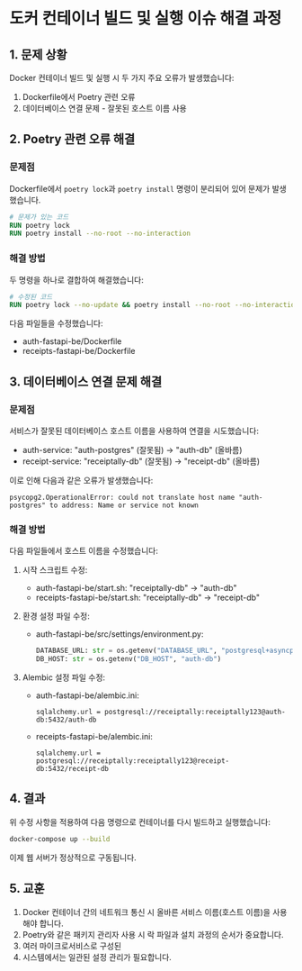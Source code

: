 
# 도커 컨테이너 빌드 및 실행 이슈 해결 과정

## 1. 문제 상황

Docker 컨테이너 빌드 및 실행 시 두 가지 주요 오류가 발생했습니다:

1. Dockerfile에서 Poetry 관련 오류
2. 데이터베이스 연결 문제 - 잘못된 호스트 이름 사용

## 2. Poetry 관련 오류 해결

### 문제점
Dockerfile에서 `poetry lock`과 `poetry install` 명령이 분리되어 있어 문제가 발생했습니다.

```dockerfile
# 문제가 있는 코드
RUN poetry lock
RUN poetry install --no-root --no-interaction
```

### 해결 방법
두 명령을 하나로 결합하여 해결했습니다:

```dockerfile
# 수정된 코드
RUN poetry lock --no-update && poetry install --no-root --no-interaction
```

다음 파일들을 수정했습니다:
- auth-fastapi-be/Dockerfile
- receipts-fastapi-be/Dockerfile

## 3. 데이터베이스 연결 문제 해결

### 문제점
서비스가 잘못된 데이터베이스 호스트 이름을 사용하여 연결을 시도했습니다:
- auth-service: "auth-postgres" (잘못됨) -> "auth-db" (올바름)
- receipt-service: "receiptally-db" (잘못됨) -> "receipt-db" (올바름)

이로 인해 다음과 같은 오류가 발생했습니다:
```
psycopg2.OperationalError: could not translate host name "auth-postgres" to address: Name or service not known
```

### 해결 방법
다음 파일들에서 호스트 이름을 수정했습니다:

1. 시작 스크립트 수정:
   - auth-fastapi-be/start.sh: "receiptally-db" -> "auth-db"
   - receipts-fastapi-be/start.sh: "receiptally-db" -> "receipt-db"

2. 환경 설정 파일 수정:
   - auth-fastapi-be/src/settings/environment.py:
     ```python
     DATABASE_URL: str = os.getenv("DATABASE_URL", "postgresql+asyncpg://receiptally:receiptally123@auth-db:5432/auth-db")
     DB_HOST: str = os.getenv("DB_HOST", "auth-db")
     ```

3. Alembic 설정 파일 수정:
   - auth-fastapi-be/alembic.ini:
     ```
     sqlalchemy.url = postgresql://receiptally:receiptally123@auth-db:5432/auth-db
     ```
   - receipts-fastapi-be/alembic.ini:
     ```
     sqlalchemy.url = postgresql://receiptally:receiptally123@receipt-db:5432/receipt-db
     ```

## 4. 결과

위 수정 사항을 적용하여 다음 명령으로 컨테이너를 다시 빌드하고 실행했습니다:

```bash
docker-compose up --build
```

이제 웹 서버가 정상적으로 구동됩니다.

## 5. 교훈

1. Docker 컨테이너 간의 네트워크 통신 시 올바른 서비스 이름(호스트 이름)을 사용해야 합니다.
2. Poetry와 같은 패키지 관리자 사용 시 락 파일과 설치 과정의 순서가 중요합니다.
3. 여러 마이크로서비스로 구성된
4. 시스템에서는 일관된 설정 관리가 필요합니다.

